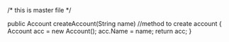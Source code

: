 
/* this is master file */



public Account createAccount(String name) //method to create account
{ 
Account acc = new Account();
acc.Name = name; 
return acc; 
}
